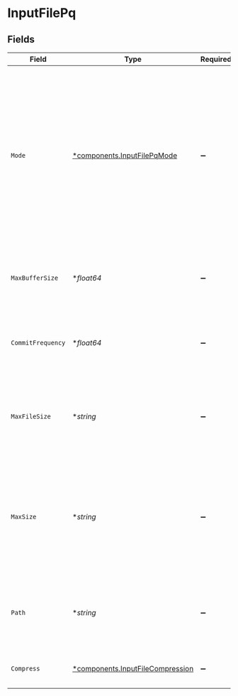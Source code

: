 # InputFilePq


## Fields

| Field                                                                                                                                                                                                                                         | Type                                                                                                                                                                                                                                          | Required                                                                                                                                                                                                                                      | Description                                                                                                                                                                                                                                   |
| --------------------------------------------------------------------------------------------------------------------------------------------------------------------------------------------------------------------------------------------- | --------------------------------------------------------------------------------------------------------------------------------------------------------------------------------------------------------------------------------------------- | --------------------------------------------------------------------------------------------------------------------------------------------------------------------------------------------------------------------------------------------- | --------------------------------------------------------------------------------------------------------------------------------------------------------------------------------------------------------------------------------------------- |
| `Mode`                                                                                                                                                                                                                                        | [*components.InputFilePqMode](../../models/components/inputfilepqmode.md)                                                                                                                                                                     | :heavy_minus_sign:                                                                                                                                                                                                                            | With Smart mode, PQ will write events to the filesystem only when it detects backpressure from the processing engine. With Always On mode, PQ will always write events directly to the queue before forwarding them to the processing engine. |
| `MaxBufferSize`                                                                                                                                                                                                                               | **float64*                                                                                                                                                                                                                                    | :heavy_minus_sign:                                                                                                                                                                                                                            | The maximum number of events to hold in memory before writing the events to disk                                                                                                                                                              |
| `CommitFrequency`                                                                                                                                                                                                                             | **float64*                                                                                                                                                                                                                                    | :heavy_minus_sign:                                                                                                                                                                                                                            | The number of events to send downstream before committing that Stream has read them                                                                                                                                                           |
| `MaxFileSize`                                                                                                                                                                                                                                 | **string*                                                                                                                                                                                                                                     | :heavy_minus_sign:                                                                                                                                                                                                                            | The maximum size to store in each queue file before closing and optionally compressing. Enter a numeral with units of KB, MB, etc.                                                                                                            |
| `MaxSize`                                                                                                                                                                                                                                     | **string*                                                                                                                                                                                                                                     | :heavy_minus_sign:                                                                                                                                                                                                                            | The maximum disk space that the queue can consume (as an average per Worker Process) before queueing stops. Enter a numeral with units of KB, MB, etc.                                                                                        |
| `Path`                                                                                                                                                                                                                                        | **string*                                                                                                                                                                                                                                     | :heavy_minus_sign:                                                                                                                                                                                                                            | The location for the persistent queue files. To this field's value, the system will append: /<worker-id>/inputs/<input-id>                                                                                                                    |
| `Compress`                                                                                                                                                                                                                                    | [*components.InputFileCompression](../../models/components/inputfilecompression.md)                                                                                                                                                           | :heavy_minus_sign:                                                                                                                                                                                                                            | Codec to use to compress the persisted data                                                                                                                                                                                                   |